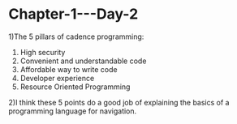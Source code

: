 # Chapter-1---Day-2
1)The 5 pillars of cadence programming:

1. High security
2. Convenient and understandable code
3. Affordable way to write code
4. Developer experience
5. Resource Oriented Programming

2)I think these 5 points do a good job of explaining the basics of a programming language for navigation.
